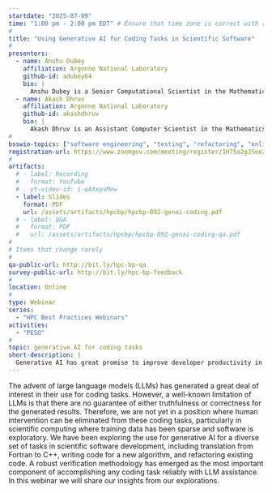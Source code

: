 ```yaml
---
startdate: "2025-07-09"
time: "1:00 pm - 2:00 pm EDT" # Ensure that time zone is correct with respect to standard/daylight time
#
title: "Using Generative AI for Coding Tasks in Scientific Software"
#
presenters:
  - name: Anshu Dubey
    affiliation: Argonne National Laboratory
    github-id: adubey64
    bio: |
      Anshu Dubey is a Senior Computational Scientist in the Mathematics and Computer Science Division of Argonne National Laboratory with extensive experience in design, architecture and sustainability of multiphysics scientific software used on high performance computing platforms.  She is the software architect and lead developer of Flash-X, a multiphysics software system  designed for heterogeneous architectures.
  - name: Akash Dhruv
    affiliation: Argonne National Laboratory
    github-id: akashdhruv
    bio: |
      Akash Dhruv is an Assistant Computer Scientist in the Mathematics and Computer Science Division of Argonne National Laboratory. His research focus is on the computational fluid dynamics of multiphase systems and the use of generative AI in science.
#
bsswio-topics: ["software engineering", "testing", "refactoring", "online learning"]
registration-url: https://www.zoomgov.com/meeting/register/1H75o2gJSoe2NQ9UPHvjgQ
#
artifacts:
  # - label: Recording
  #   format: YouTube
  #   yt-video-id: i-oAXxpsMew
  - label: Slides
    format: PDF
    url: /assets/artifacts/hpcbp/hpcbp-092-genai-coding.pdf
  # - label: Q&A
  #   format: PDF
  #   url: /assets/artifacts/hpcbp/hpcbp-092-genai-coding-qa.pdf
#
# Items that change rarely
#
qa-public-url: http://bit.ly/hpc-bp-qa
survey-public-url: http://bit.ly/hpc-bp-feedback
#
location: Online
#
type: Webinar
series:
  - "HPC Best Practices Webinars"
activities:
  - "PESO"
#
topic: generative AI for coding tasks
short-description: |
  Generative AI has great promise to improve developer productivity in coding tasks, especially if a robust verification methodology is present, and there is a human in the loop. In this webinar we will share our insights from using generative AI for a variety of coding tasks in scientific computing.
---
```

The advent of large language models (LLMs) has generated a great deal of interest in their use for coding tasks. However, a well-known limitation of LLMs is that there are no guarantee of either truthfulness or correctness for the generated results. Therefore, we are not yet in a position where human intervention can be eliminated from these coding tasks, particularly in scientific computing where training data has been sparse and software is exploratory. We have been exploring the use for generative AI for a diverse set of tasks in scientific software development, including translation from Fortran to C++, writing code for a new algorithm, and refactoring existing code. A robust verification methodology has emerged as the most important component of accomplishing any coding task reliably with LLM assistance. In this webinar we will share our insights from our explorations.
